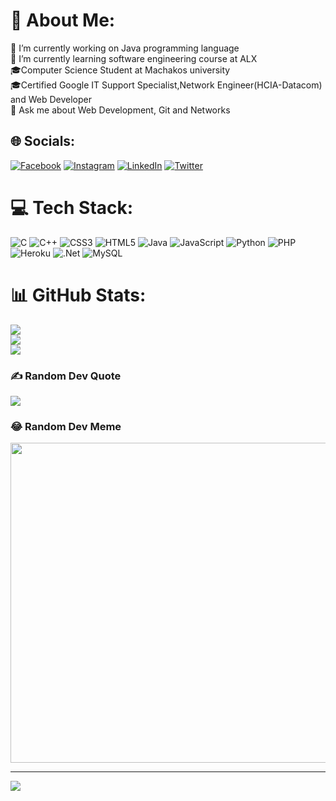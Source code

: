 # 💫 About Me:
🔭 I’m currently working on Java programming language<br>🌱 I’m currently learning software engineering course at ALX<br>🎓Computer Science Student at Machakos university<br>🎓Certified Google IT Support Specialist,Network Engineer(HCIA-Datacom) and Web Developer<br>💬 Ask me about  Web Development, Git and Networks


## 🌐 Socials:
[![Facebook](https://img.shields.io/badge/Facebook-%231877F2.svg?logo=Facebook&logoColor=white)]([https://web.facebook.com/daniel.mwithui.3]) [![Instagram](https://img.shields.io/badge/Instagram-%23E4405F.svg?logo=Instagram&logoColor=white)](https://instagram.com/DanielMwithui) [![LinkedIn](https://img.shields.io/badge/LinkedIn-%230077B5.svg?logo=linkedin&logoColor=white)](https://www.linkedin.com/in/daniel-mwithui-86b358234/) [![Twitter](https://img.shields.io/badge/Twitter-%231DA1F2.svg?logo=Twitter&logoColor=white)](https://twitter.com/Daniel_Mwithui9) 

# 💻 Tech Stack:
![C](https://img.shields.io/badge/c-%2300599C.svg?style=for-the-badge&logo=c&logoColor=white) ![C++](https://img.shields.io/badge/c++-%2300599C.svg?style=for-the-badge&logo=c%2B%2B&logoColor=white) ![CSS3](https://img.shields.io/badge/css3-%231572B6.svg?style=for-the-badge&logo=css3&logoColor=white) ![HTML5](https://img.shields.io/badge/html5-%23E34F26.svg?style=for-the-badge&logo=html5&logoColor=white) ![Java](https://img.shields.io/badge/java-%23ED8B00.svg?style=for-the-badge&logo=java&logoColor=white) ![JavaScript](https://img.shields.io/badge/javascript-%23323330.svg?style=for-the-badge&logo=javascript&logoColor=%23F7DF1E) ![Python](https://img.shields.io/badge/python-3670A0?style=for-the-badge&logo=python&logoColor=ffdd54) ![PHP](https://img.shields.io/badge/php-%23777BB4.svg?style=for-the-badge&logo=php&logoColor=white) ![Heroku](https://img.shields.io/badge/heroku-%23430098.svg?style=for-the-badge&logo=heroku&logoColor=white) ![.Net](https://img.shields.io/badge/.NET-5C2D91?style=for-the-badge&logo=.net&logoColor=white) ![MySQL](https://img.shields.io/badge/mysql-%2300f.svg?style=for-the-badge&logo=mysql&logoColor=white)
# 📊 GitHub Stats:
![](https://github-readme-stats.vercel.app/api?username=Danielmwithui&theme=blueberry&hide_border=false&include_all_commits=true&count_private=true)<br/>
![](https://github-readme-streak-stats.herokuapp.com/?user=Danielmwithui&theme=blueberry&hide_border=false)<br/>
![](https://github-readme-stats.vercel.app/api/top-langs/?username=Danielmwithui&theme=blueberry&hide_border=false&include_all_commits=true&count_private=true&layout=compact)

### ✍️ Random Dev Quote
![](https://quotes-github-readme.vercel.app/api?type=horizontal&theme=radical)

### 😂 Random Dev Meme
<img src="https://random-memer.herokuapp.com/" width="512px"/>

---
[![](https://visitcount.itsvg.in/api?id=Danielmwithui&icon=6&color=1)](https://visitcount.itsvg.in)

<!-- Proudly created with GPRM ( https://gprm.itsvg.in ) -->
